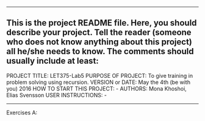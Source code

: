 ------------------------------------------------------------------------
This is the project README file. Here, you should describe your project.
Tell the reader (someone who does not know anything about this project)
all he/she needs to know. The comments should usually include at least:
------------------------------------------------------------------------

PROJECT TITLE: LET375-Lab5
PURPOSE OF PROJECT: To give training in problem solving using recursion.
VERSION or DATE: May the 4th (be with you) 2016
HOW TO START THIS PROJECT: -
AUTHORS: Mona Khoshoi, Elias Svensson
USER INSTRUCTIONS: -

------------------------------------------------------------------------
Exercises A:
